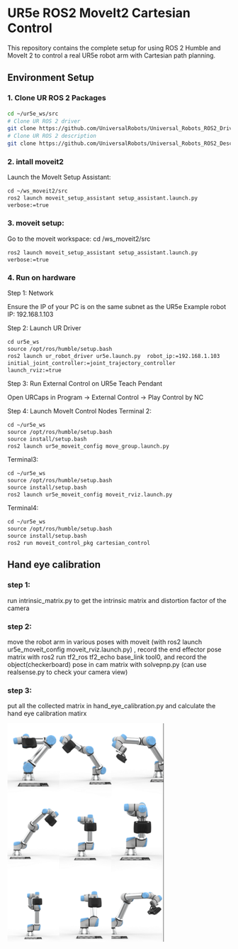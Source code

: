 # UR5e ROS2 MoveIt2 Cartesian Control

This repository contains the complete setup for using ROS 2 Humble and MoveIt 2 to control a real UR5e robot arm with Cartesian path planning.

## Environment Setup

### 1. Clone UR ROS 2 Packages

```bash
cd ~/ur5e_ws/src
# Clone UR ROS 2 driver
git clone https://github.com/UniversalRobots/Universal_Robots_ROS2_Driver.git
# Clone UR ROS 2 description
git clone https://github.com/UniversalRobots/Universal_Robots_ROS2_Description.git
```

### 2. intall moveit2

Launch the MoveIt Setup Assistant:
```
cd ~/ws_moveit2/src
ros2 launch moveit_setup_assistant setup_assistant.launch.py verbose:=true
```
### 3. moveit setup:

Go to the moveit workspace:
cd /ws_moveit2/src
```
ros2 launch moveit_setup_assistant setup_assistant.launch.py verbose:=true
```
### 4. Run on hardware

Step 1: Network

Ensure the IP of your PC is on the same subnet as the UR5e
Example robot IP: 192.168.1.103

Step 2: Launch UR Driver

```
cd ur5e_ws
source /opt/ros/humble/setup.bash
ros2 launch ur_robot_driver ur5e.launch.py  robot_ip:=192.168.1.103 initial_joint_controller:=joint_trajectory_controller launch_rviz:=true
```

Step 3: Run External Control on UR5e Teach Pendant

Open URCaps in Program → External Control → Play Control by NC

Step 4: Launch MoveIt Control Nodes
Terminal 2:
```
cd ~/ur5e_ws
source /opt/ros/humble/setup.bash
source install/setup.bash
ros2 launch ur5e_moveit_config move_group.launch.py
```
Terminal3:
```
cd ~/ur5e_ws
source /opt/ros/humble/setup.bash
source install/setup.bash
ros2 launch ur5e_moveit_config moveit_rviz.launch.py

```
Terminal4:
```
cd ~/ur5e_ws
source /opt/ros/humble/setup.bash
source install/setup.bash
ros2 run moveit_control_pkg cartesian_control
```

## Hand eye calibration

### step 1:

run intrinsic_matrix.py to get the intrinsic matrix and distortion factor of the camera

### step 2:

move the robot arm in various poses with moveit (with ros2 launch ur5e_moveit_config moveit_rviz.launch.py) , record the end effector pose matrix with ros2 run tf2_ros tf2_echo base_link tool0, and record the object(checkerboard) pose in cam matrix with solvepnp.py (can use realsense.py to check your camera view)


### step 3:

put all the collected matrix in hand_eye_calibration.py and calculate the hand eye calibration matirx


<img src="hand_eye_calibration/assets/calibration_pose.png" width="70%">

